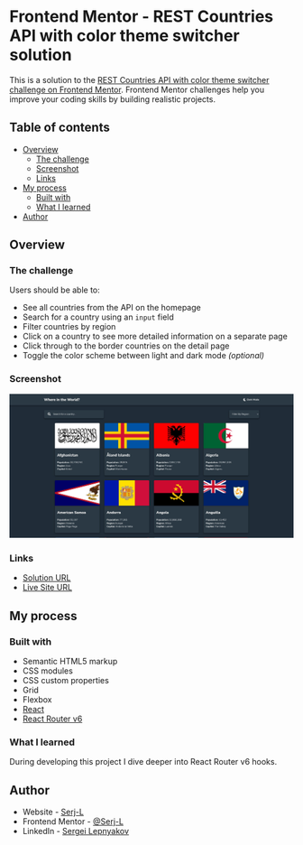 # Frontend Mentor - REST Countries API with color theme switcher solution

This is a solution to the [REST Countries API with color theme switcher challenge on Frontend Mentor](https://www.frontendmentor.io/challenges/rest-countries-api-with-color-theme-switcher-5cacc469fec04111f7b848ca). Frontend Mentor challenges help you improve your coding skills by building realistic projects.

## Table of contents

- [Overview](#overview)
  - [The challenge](#the-challenge)
  - [Screenshot](#screenshot)
  - [Links](#links)
- [My process](#my-process)
  - [Built with](#built-with)
  - [What I learned](#what-i-learned)
- [Author](#author)

## Overview

### The challenge

Users should be able to:

- See all countries from the API on the homepage
- Search for a country using an `input` field
- Filter countries by region
- Click on a country to see more detailed information on a separate page
- Click through to the border countries on the detail page
- Toggle the color scheme between light and dark mode *(optional)*

### Screenshot

![](./screenshot.jpg)

### Links

- [Solution URL](https://github.com/Serj-L/Countries-app)
- [Live Site URL](https://serj-l.github.io/Countries-app)

## My process

### Built with

- Semantic HTML5 markup
- CSS modules
- CSS custom properties
- Grid
- Flexbox
- [React](https://reactjs.org/)
- [React Router v6](https://reactrouter.com/)

### What I learned

During developing this project I dive deeper into React Router v6 hooks.

## Author

- Website - [Serj-L](https://serj-l.github.io/Profile)
- Frontend Mentor - [@Serj-L](https://www.frontendmentor.io/profile/yourusername)
- LinkedIn - [Sergei Lepnyakov](https://www.linkedin.com/in/serj-l)